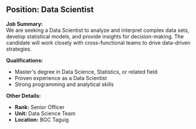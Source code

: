 ## **Position: Data Scientist**

**Job Summary:**  
We are seeking a Data Scientist to analyze and interpret complex data sets, develop statistical models, and provide insights for decision-making. The candidate will work closely with cross-functional teams to drive data-driven strategies.

**Qualifications:**  
- Master's degree in Data Science, Statistics, or related field
- Proven experience as a Data Scientist
- Strong programming and analytical skills

**Other Details:**
- **Rank:** Senior Officer
- **Unit:** Data Science Team
- **Location:** BGC Taguig
